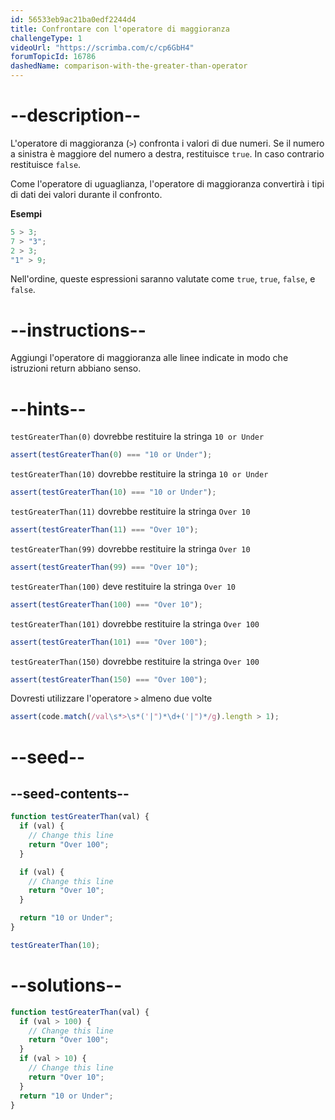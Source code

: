 ```yaml
---
id: 56533eb9ac21ba0edf2244d4
title: Confrontare con l'operatore di maggioranza
challengeType: 1
videoUrl: "https://scrimba.com/c/cp6GbH4"
forumTopicId: 16786
dashedName: comparison-with-the-greater-than-operator
---
```


# --description--

L'operatore di maggioranza (`>`) confronta i valori di due numeri. Se il numero a sinistra è maggiore del numero a destra, restituisce `true`. In caso contrario restituisce `false`.

Come l'operatore di uguaglianza, l'operatore di maggioranza convertirà i tipi di dati dei valori durante il confronto.

**Esempi**

```js
5 > 3;
7 > "3";
2 > 3;
"1" > 9;
```

Nell'ordine, queste espressioni saranno valutate come `true`, `true`, `false`, e `false`.

# --instructions--

Aggiungi l'operatore di maggioranza alle linee indicate in modo che istruzioni return abbiano senso.

# --hints--

`testGreaterThan(0)` dovrebbe restituire la stringa `10 or Under`

```js
assert(testGreaterThan(0) === "10 or Under");
```

`testGreaterThan(10)` dovrebbe restituire la stringa `10 or Under`

```js
assert(testGreaterThan(10) === "10 or Under");
```

`testGreaterThan(11)` dovrebbe restituire la stringa `Over 10`

```js
assert(testGreaterThan(11) === "Over 10");
```

`testGreaterThan(99)` dovrebbe restituire la stringa `Over 10`

```js
assert(testGreaterThan(99) === "Over 10");
```

`testGreaterThan(100)` deve restituire la stringa `Over 10`

```js
assert(testGreaterThan(100) === "Over 10");
```

`testGreaterThan(101)` dovrebbe restituire la stringa `Over 100`

```js
assert(testGreaterThan(101) === "Over 100");
```

`testGreaterThan(150)` dovrebbe restituire la stringa `Over 100`

```js
assert(testGreaterThan(150) === "Over 100");
```

Dovresti utilizzare l'operatore `>` almeno due volte

```js
assert(code.match(/val\s*>\s*('|")*\d+('|")*/g).length > 1);
```

# --seed--

## --seed-contents--

```js
function testGreaterThan(val) {
  if (val) {
    // Change this line
    return "Over 100";
  }

  if (val) {
    // Change this line
    return "Over 10";
  }

  return "10 or Under";
}

testGreaterThan(10);
```

# --solutions--

```js
function testGreaterThan(val) {
  if (val > 100) {
    // Change this line
    return "Over 100";
  }
  if (val > 10) {
    // Change this line
    return "Over 10";
  }
  return "10 or Under";
}
```
